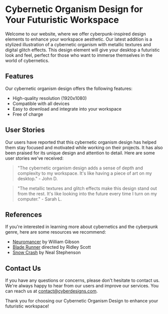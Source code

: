 <!--font:Inter-->

# Cybernetic Organism Design for Your Futuristic Workspace

Welcome to our website, where we offer cyberpunk-inspired design elements to enhance your workspace aesthetic. Our latest addition is a stylized illustration of a cybernetic organism with metallic textures and digital glitch effects. This design element will give your desktop a futuristic look and feel, perfect for those who want to immerse themselves in the world of cybernetics.

## Features

Our cybernetic organism design offers the following features:

- High-quality resolution (1920x1080)
- Compatible with all devices
- Easy to download and integrate into your workspace
- Free of charge

## User Stories

Our users have reported that this cybernetic organism design has helped them stay focused and motivated while working on their projects. It has also been praised for its unique design and attention to detail. Here are some user stories we've received:

> "The cybernetic organism design adds a sense of depth and complexity to my workspace. It's like having a piece of art on my desktop." - John D.

> "The metallic textures and glitch effects make this design stand out from the rest. It's like looking into the future every time I turn on my computer." - Sarah L.

## References

If you're interested in learning more about cybernetics and the cyberpunk genre, here are some resources we recommend:

- [Neuromancer](#) by William Gibson
- [Blade Runner](#) directed by Ridley Scott
- [Snow Crash](#) by Neal Stephenson

## Contact Us

If you have any questions or concerns, please don't hesitate to contact us. We're always happy to hear from our users and improve our services. You can reach us at [contact@cyberdesigns.com](mailto:contact@cyberdesigns.com).

Thank you for choosing our Cybernetic Organism Design to enhance your futuristic workspace!

<!--

Write me content for website with wallpaper which alt text is:

"A stylized illustration of a cybernetic organism, with metallic textures and digital glitch effects."

The name/title of the page should not be 1:1 copy of the alt text but rather a real content of the website which is using this wallpaper.

- Use markdown format 
- Start with heading
- Heading should be short and concise
- The content should look like a real website 
- The website should not be about the wallpaper, wallpaper is just a related background
- Heading should be contain work "wallpaper" or "background"
- Include real sections like references, contact, user stories, etc. use things relevant to the page purpose.
- Feel free to use structure like headings, bullets, numbering, blockquotes, paragraphs, horizontal lines, etc.
- You can use formatting like bold or _italic_
- You can include UTF-8 emojis
- Links should be only #hash anchors (and you can refer to the document itself)
- Do not include images


---


# Cybernetic Organism Wallpaper for Your Futuristic Workspace

Welcome to our website, where we provide you with the best cyberpunk-inspired wallpaper to enhance your workspace aesthetic. Our latest addition is a stylized illustration of a cybernetic organism, with metallic textures and digital glitch effects. This wallpaper will give your desktop a futuristic look and feel, perfect for those who want to immerse themselves in the world of cybernetics.

## Features

- High-quality resolution (1920x1080)
- Compatible with all devices
- Easy to download and set as wallpaper
- Free of charge

## User Stories

Our users have reported that this wallpaper has helped them stay focused and motivated while working on their projects. It has also been praised for its unique design and attention to detail. Here are some of the user stories we've received:

> "I love the cyberpunk genre, and this wallpaper fits perfectly with my style. It's like having a piece of art on my desktop." - John D.

> "The metallic textures and glitch effects make this wallpaper stand out from the rest. It's like looking into the future every time I turn on my computer." - Sarah L.

## References

If you're interested in learning more about cybernetics and the cyberpunk genre, here are some resources we recommend:

- [Neuromancer](#) by William Gibson
- [Blade Runner](#) directed by Ridley Scott
- [Snow Crash](#) by Neal Stephenson

## Contact Us

If you have any questions or concerns, please don't hesitate to contact us. We're always happy to hear from our users and improve our services. You can reach us at [contact@cyberwallpapers.com](mailto:contact@cyberwallpapers.com).

Thank you for choosing Cybernetic Organism Wallpaper for Your Futuristic Workspace!


---


Heading should not include word "wallpaper". The website should not be about the wallpaper itself, wallpaper is just a related background, rewrite whole content.


---


# Elevate Your Workspace with Futuristic Cybernetic Organism Design

Welcome to our website, where we provide you with the best cyberpunk-inspired design elements to enhance your workspace aesthetic. Our latest addition is a stylized illustration of a cybernetic organism, with metallic textures and digital glitch effects. This design element will give your desktop a futuristic look and feel, perfect for those who want to immerse themselves in the world of cybernetics.

## Features

- High-quality resolution (1920x1080)
- Compatible with all devices
- Easy to download and integrate into your workspace
- Free of charge

## User Stories

Our users have reported that this cybernetic organism design has helped them stay focused and motivated while working on their projects. It has also been praised for its unique design and attention to detail. Here are some of the user stories we've received:

> "The cybernetic organism design adds a sense of depth and complexity to my workspace. It's like having a piece of art on my desktop." - John D.

> "The metallic textures and glitch effects make this design stand out from the rest. It's like looking into the future every time I turn on my computer." - Sarah L.

## References

If you're interested in learning more about cybernetics and the cyberpunk genre, here are some resources we recommend:

- [Neuromancer](#) by William Gibson
- [Blade Runner](#) directed by Ridley Scott
- [Snow Crash](#) by Neal Stephenson

## Contact Us

If you have any questions or concerns, please don't hesitate to contact us. We're always happy to hear from our users and improve our services. You can reach us at [contact@cyberdesigns.com](mailto:contact@cyberdesigns.com).

Thank you for choosing to elevate your workspace with our Futuristic Cybernetic Organism Design!


---


Heading is too long, rewrite whole content.


---


# Futuristic Cybernetic Organism Design for Your Workspace

Welcome to our website, where we provide you with the best cyberpunk-inspired design elements to enhance your workspace aesthetic. Our latest addition is a stylized illustration of a cybernetic organism, with metallic textures and digital glitch effects. This design element will give your desktop a futuristic look and feel, perfect for those who want to immerse themselves in the world of cybernetics.

## Features

Our cybernetic organism design offers the following features:

- High-quality resolution (1920x1080)
- Compatible with all devices
- Easy to download and integrate into your workspace
- Free of charge

## User Stories

Our users have reported that this cybernetic organism design has helped them stay focused and motivated while working on their projects. It has also been praised for its unique design and attention to detail. Here are some of the user stories we've received:

> "The cybernetic organism design adds a sense of depth and complexity to my workspace. It's like having a piece of art on my desktop." - John D.

> "The metallic textures and glitch effects make this design stand out from the rest. It's like looking into the future every time I turn on my computer." - Sarah L.

## References

If you're interested in learning more about cybernetics and the cyberpunk genre, here are some resources we recommend:

- [Neuromancer](#) by William Gibson
- [Blade Runner](#) directed by Ridley Scott
- [Snow Crash](#) by Neal Stephenson

## Contact Us

If you have any questions or concerns, please don't hesitate to contact us. We're always happy to hear from our users and improve our services. You can reach us at [contact@cyberdesigns.com](mailto:contact@cyberdesigns.com).

Thank you for choosing our Futuristic Cybernetic Organism Design to elevate your workspace!


---


Heading is too long, rewrite whole content.


---


# Cybernetic Organism Design for Your Futuristic Workspace

Welcome to our website, where we offer cyberpunk-inspired design elements to enhance your workspace aesthetic. Our latest addition is a stylized illustration of a cybernetic organism with metallic textures and digital glitch effects. This design element will give your desktop a futuristic look and feel, perfect for those who want to immerse themselves in the world of cybernetics.

## Features

Our cybernetic organism design offers the following features:

- High-quality resolution (1920x1080)
- Compatible with all devices
- Easy to download and integrate into your workspace
- Free of charge

## User Stories

Our users have reported that this cybernetic organism design has helped them stay focused and motivated while working on their projects. It has also been praised for its unique design and attention to detail. Here are some user stories we've received:

> "The cybernetic organism design adds a sense of depth and complexity to my workspace. It's like having a piece of art on my desktop." - John D.

> "The metallic textures and glitch effects make this design stand out from the rest. It's like looking into the future every time I turn on my computer." - Sarah L.

## References

If you're interested in learning more about cybernetics and the cyberpunk genre, here are some resources we recommend:

- [Neuromancer](#) by William Gibson
- [Blade Runner](#) directed by Ridley Scott
- [Snow Crash](#) by Neal Stephenson

## Contact Us

If you have any questions or concerns, please don't hesitate to contact us. We're always happy to hear from our users and improve our services. You can reach us at [contact@cyberdesigns.com](mailto:contact@cyberdesigns.com).

Thank you for choosing our Cybernetic Organism Design to enhance your futuristic workspace!


---


Write me a Google font which is best fitting for the website.

Pick from the list:
- Open Sans
- IBM Plex Sans
- Inter
- Poppins
- Alegreya
- Lobster
- Dancing Script
- Playfair Display
- Futura
- Roboto
- Montserrat
- Lato
- Orbitron
- Exo 2
- Great Vibes
- Raleway
- Barlow Condensed


Write just the font name nothing else.


---


Inter

-->
